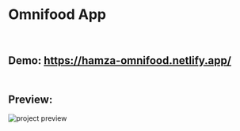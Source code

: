 # Omnifood App <br/><br/>
## Demo: https://hamza-omnifood.netlify.app/ <br/><br/>
## Preview:
<img src="https://github.com/Mahmoud-Hamza-Git/Frontend-Projects/assets/86957735/b861dea3-292a-4c84-b53d-8d0d7c2b06b7" alt="project preview"/>

